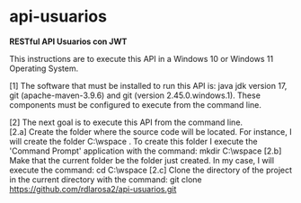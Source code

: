 # api-usuarios
<b>RESTful API Usuarios con JWT</b><p>
This instructions are to execute this API in a Windows 10 or Windows 11 Operating System.   

[1] The software that must be installed to run this API is: java jdk version 17, git (apache-maven-3.9.6) and git (version 2.45.0.windows.1).
These components must be configured to execute from the command line. 

[2] The next goal is to execute this API from the command line.  
[2.a] Create the folder where the source code will be located. For instance, I will create the folder C:\wspace . 
To create this folder I execute the 'Command Prompt' application with the command: mkdir C:\wspace
[2.b] Make that the current folder be the folder just created. In my case, I will execute the command: cd C:\wspace
[2.c] Clone the directory of the project in the current directory with the command: git clone https://github.com/rdlarosa2/api-usuarios.git      
